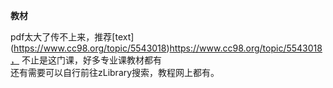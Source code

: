 **教材**

pdf太大了传不上来，推荐[text]   (https://www.cc98.org/topic/5543018)https://www.cc98.org/topic/5543018，     不止是这门课，好多专业课教材都有\
还有需要可以自行前往zLibrary搜索，教程网上都有。
